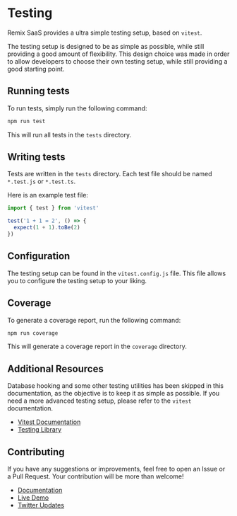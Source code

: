 # Testing

Remix SaaS provides a ultra simple testing setup, based on `vitest`.

The testing setup is designed to be as simple as possible, while still providing a good amount of flexibility. This design choice was made in order to allow developers to choose their own testing setup, while still providing a good starting point.

## Running tests

To run tests, simply run the following command:

```bash
npm run test
```

This will run all tests in the `tests` directory.

## Writing tests

Tests are written in the `tests` directory. Each test file should be named `*.test.js` or `*.test.ts`.

Here is an example test file:

```typescript
import { test } from 'vitest'

test('1 + 1 = 2', () => {
  expect(1 + 1).toBe(2)
})
```

## Configuration

The testing setup can be found in the `vitest.config.js` file. This file allows you to configure the testing setup to your liking.

## Coverage

To generate a coverage report, run the following command:

```bash
npm run coverage
```

This will generate a coverage report in the `coverage` directory.

## Additional Resources

Database hooking and some other testing utilities has been skipped in this documentation, as the objective is to keep it as simple as possible. If you need a more advanced testing setup, please refer to the `vitest` documentation.

- [Vitest Documentation](https://vitest.dev/guide/)
- [Testing Library](https://testing-library.com/docs/)

## Contributing

If you have any suggestions or improvements, feel free to open an Issue or a Pull Request. Your contribution will be more than welcome!

- [Documentation](https://github.com/dev-xo/remix-saas/tree/main/docs#getting-started)
- [Live Demo](https://remix-saas.fly.dev)
- [Twitter Updates](https://twitter.com/DanielKanem)
